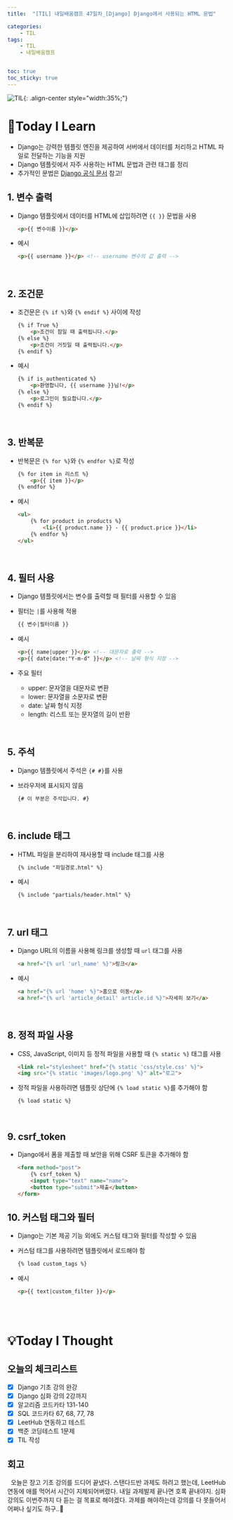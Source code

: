 ```yaml
---
title:  "[TIL] 내일배움캠프 47일차_[Django] Django에서 사용되는 HTML 문법" 

categories: 
    - TIL
tags: 
    - TIL
    - 내일배움캠프


toc: true
toc_sticky: true
---
```


![TIL](/assets/images/TIL2.png){: .align-center style="width:35%;"}

# 👀Today I Learn

- Django는 강력한 템플릿 엔진을 제공하여 서버에서 데이터를 처리하고 HTML 파일로 전달하는 기능을 지원
- Django 템플릿에서 자주 사용하는 HTML 문법과 관련 태그를 정리
- 추가적인 문법은 [Django 공식 문서](https://docs.djangoproject.com/en/stable/topics/templates/) 참고!


## 1. 변수 출력
- Django 템플릿에서 데이터를 HTML에 삽입하려면 `{{ }}` 문법을 사용

    ```html
    <p>{{ 변수이름 }}</p>
    ```

- 예시

    ```html
    <p>{{ username }}</p> <!-- username 변수의 값 출력 -->
    ```

<br>

## 2. 조건문
- 조건문은 `{% if %}`와 `{% endif %}` 사이에 작성

    ```html
    {% if True %}
        <p>조건이 참일 때 출력됩니다.</p>
    {% else %}
        <p>조건이 거짓일 때 출력됩니다.</p>
    {% endif %}
    ```

- 예시
    
    ```html
    {% if is_authenticated %}
        <p>환영합니다, {{ username }}님!</p>
    {% else %}
        <p>로그인이 필요합니다.</p>
    {% endif %}
    ```

<br>

## 3. 반복문

- 반복문은 `{% for %}`와 `{% endfor %}`로 작성

    ```html
    {% for item in 리스트 %}
        <p>{{ item }}</p>
    {% endfor %}
    ```

- 예시

    ```html
    <ul>
        {% for product in products %}
            <li>{{ product.name }} - {{ product.price }}</li>
        {% endfor %}
    </ul>
    ```

<br>

## 4. 필터 사용
- Django 템플릿에서는 변수를 출력할 때 필터를 사용할 수 있음
- 필터는 `|`를 사용해 적용

    ```html
    {{ 변수|필터이름 }}
    ```

- 예시

    ```html
    <p>{{ name|upper }}</p> <!-- 대문자로 출력 -->
    <p>{{ date|date:"Y-m-d" }}</p> <!-- 날짜 형식 지정 -->
    ```

- 주요 필터
  - upper: 문자열을 대문자로 변환
  - lower: 문자열을 소문자로 변환
  - date: 날짜 형식 지정
  - length: 리스트 또는 문자열의 길이 반환

<br>

## 5. 주석
- Django 템플릿에서 주석은 `{# #}`를 사용
- 브라우저에 표시되지 않음

    ```html
    {# 이 부분은 주석입니다. #}
    ```

<br>

## 6. include 태그
- HTML 파일을 분리하여 재사용할 때 include 태그를 사용

    ```html
    {% include "파일경로.html" %}
    ```

- 예시

    ```html
    {% include "partials/header.html" %}
    ```

<br>

## 7. url 태그
- Django URL의 이름을 사용해 링크를 생성할 때 `url` 태그를 사용

    ```html
    <a href="{% url 'url_name' %}">링크</a>
    ```

- 예시

    ```html
    <a href="{% url 'home' %}">홈으로 이동</a>
    <a href="{% url 'article_detail' article.id %}">자세히 보기</a>
    ```

<br>

## 8. 정적 파일 사용
- CSS, JavaScript, 이미지 등 정적 파일을 사용할 때 `{% static %}` 태그를 사용

    ```html
    <link rel="stylesheet" href="{% static 'css/style.css' %}">
    <img src="{% static 'images/logo.png' %}" alt="로고">
    ```

- 정적 파일을 사용하려면 템플릿 상단에 `{% load static %}`를 추가해야 함

    ```html
    {% load static %}
    ```

<br>

## 9. csrf_token
- Django에서 폼을 제출할 때 보안을 위해 CSRF 토큰을 추가해야 함

    ```html
    <form method="post">
        {% csrf_token %}
        <input type="text" name="name">
        <button type="submit">제출</button>
    </form>
    ```

## 10. 커스텀 태그와 필터
- Django는 기본 제공 기능 외에도 커스텀 태그와 필터를 작성할 수 있음
- 커스텀 태그를 사용하려면 템플릿에서 로드해야 함

    ```html
    {% load custom_tags %}
    ```

- 예시

    ```html
    <p>{{ text|custom_filter }}</p>
    ```

<br>
<br>

# 💡Today I Thought

## 오늘의 체크리스트
- [x] Django 기초 강의 완강
- [x] Django 심화 강의 2강까지
- [x] 알고리즘 코드카타 131-140
- [x] SQL 코드카타 67, 68, 77, 78
- [x] LeetHub 연동하고 테스트
- [x] 백준 코딩테스트 1문제
- [x] TIL 작성

## 회고
&nbsp; 오늘은 장고 기초 강의를 드디어 끝냈다. 스탠다드반 과제도 하려고 했는데, LeetHub 연동에 애를 먹어서 시간이 지체되어버렸다. 내일 과제발제 끝나면 호록 끝내야지. 심화강의도 이번주까지 다 듣는 걸 목표로 해야겠다. 과제를 해야하는데 강의를 다 못들어서 어쩌나 싶기도 하구..🥹
